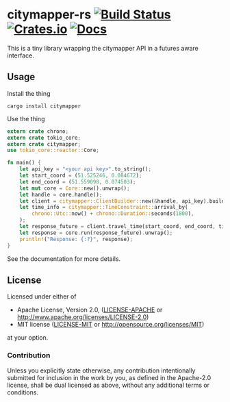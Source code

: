 # citymapper-rs [![Build Status](https://travis-ci.org/alexjg/citymapper-rs.svg?branch=master)](https://travis-ci.org/alexjg/citymapper-rs) [![Crates.io](https://img.shields.io/crates/v/citymapper-rs.svg)](https://crates.io/crates/citymapper) [![Docs](https://docs.rs/citymapper/badge.svg)](https://docs.rs/citymapper-rs/0.1.0/citymapper-rs/)

This is a tiny library wrapping the citymapper API in a futures aware interface.

## Usage

Install the thing

    cargo install citymapper

Use the thing

```rust
extern crate chrono;
extern crate tokio_core;
extern crate citymapper;
use tokio_core::reactor::Core;

fn main() {
    let api_key = "<your api key>".to_string();
    let start_coord = (51.525246, 0.084672);
    let end_coord = (51.559098, 0.074503);
    let mut core = Core::new().unwrap();
    let handle = core.handle();
    let client = citymapper::ClientBuilder::new(&handle, api_key).build();
    let time_info = citymapper::TimeConstraint::arrival_by(
        chrono::Utc::now() + chrono::Duration::seconds(1800),
    );
    let response_future = client.travel_time(start_coord, end_coord, time_info);
    let response = core.run(response_future).unwrap();
    println!("Response: {:?}", response);
}
```

See the documentation for more details.

## License

Licensed under either of

 * Apache License, Version 2.0, ([LICENSE-APACHE](LICENSE-APACHE) or http://www.apache.org/licenses/LICENSE-2.0)
 * MIT license ([LICENSE-MIT](LICENSE-MIT) or http://opensource.org/licenses/MIT)

at your option.

### Contribution

Unless you explicitly state otherwise, any contribution intentionally submitted for inclusion in the work by you, as defined in the Apache-2.0 license, shall be dual licensed as above, without any additional terms or conditions.

